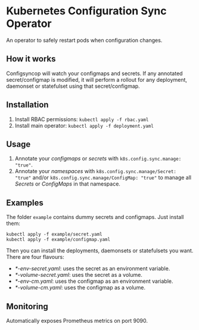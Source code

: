 # Kubernetes Configuration Sync Operator

An operator to safely restart pods when configuration changes.

## How it works

Configsyncop will watch your configmaps and secrets.
If any annotated secret/configmap is modified, it will perform a rollout for any
deployment, daemonset or statefulset using that secret/configmap.

## Installation

1. Install RBAC permissions: `kubectl apply -f rbac.yaml`
1. Install main operator: `kubectl apply -f deployment.yaml`

## Usage

1. Annotate your *configmaps* or *secrets* with `k8s.config.sync.manage: "true"`.
1. Annotate your *namespaces* with `k8s.config.sync.manage/Secret: "true"` and/or 
   `k8s.config.sync.manage/ConfigMap: "true"` to manage all *Secrets* or
   *ConfigMaps* in that namespace.

## Examples

The folder `example` contains dummy secrets and configmaps. Just install them:

```
kubectl apply -f example/secret.yaml
kubectl apply -f example/configmap.yaml
```

Then you can install the deployments, daemonsets or statefulsets you want. There
are four flavours:
- _*-env-secret.yaml_: uses the secret as an environment variable.
- _*-volume-secret.yaml_: uses the secret as a volume.
- _*-env-cm.yaml_: uses the configmap as an environment variable.
- _*-volume-cm.yaml_: uses the configmap as a volume.


## Monitoring

Automatically exposes Prometheus metrics on port 9090.
